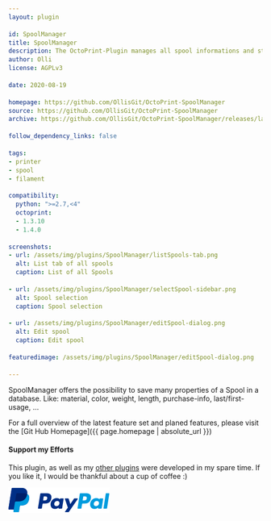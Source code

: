 ```yaml
---
layout: plugin

id: SpoolManager
title: SpoolManager
description: The OctoPrint-Plugin manages all spool informations and stores it in a database.
author: Olli
license: AGPLv3

date: 2020-08-19

homepage: https://github.com/OllisGit/OctoPrint-SpoolManager
source: https://github.com/OllisGit/OctoPrint-SpoolManager
archive: https://github.com/OllisGit/OctoPrint-SpoolManager/releases/latest/download/master.zip

follow_dependency_links: false

tags:
- printer
- spool
- filament

compatibility:
  python: ">=2.7,<4"
  octoprint:
  - 1.3.10
  - 1.4.0
  
screenshots:
- url: /assets/img/plugins/SpoolManager/listSpools-tab.png
  alt: List tab of all spools 
  caption: List of all Spools

- url: /assets/img/plugins/SpoolManager/selectSpool-sidebar.png
  alt: Spool selection
  caption: Spool selection

- url: /assets/img/plugins/SpoolManager/editSpool-dialog.png
  alt: Edit spool
  caption: Edit spool

featuredimage: /assets/img/plugins/SpoolManager/editSpool-dialog.png

---
```


SpoolManager offers the possibility to save many properties of a Spool in a database. Like: material, color, weight, length, purchase-info, last/first-usage, ...

For a full overview of the latest feature set and planed features, please visit the [Git Hub Homepage]({{ page.homepage | absolute_url }})


#### Support my Efforts

This plugin, as well as my [other plugins](https://github.com/OllisGit/) were developed in my spare time.
If you like it, I would be thankful about a cup of coffee :) 

[![paypal](/assets/img/plugins/SpoolManager/paypal-with-text.png)](https://www.paypal.com/cgi-bin/webscr?cmd=_s-xclick&hosted_button_id=6SW5R6ZUKLB5E&source=url)


